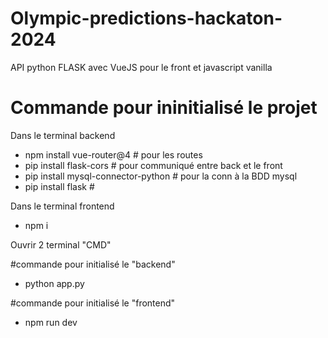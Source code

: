 # Olympic-predictions-hackaton-2024

API python FLASK avec VueJS pour le front et javascript vanilla 

# Commande pour ininitialisé le projet 

Dans le terminal backend 
 - npm install vue-router@4              # pour les routes
 - pip install flask-cors                # pour communiqué entre back et le front 
 - pip install mysql-connector-python    # pour la conn à la BDD mysql
 - pip install flask    #

Dans le terminal frontend  
  - npm i


Ouvrir 2 terminal "CMD"

#commande pour initialisé le "backend"
- python app.py

#commande pour initialisé le "frontend"
- npm run dev
